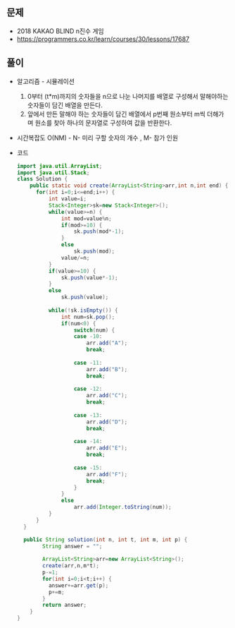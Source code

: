 문제
-----

+ 2018 KAKAO BLIND n진수 게임
+ https://programmers.co.kr/learn/courses/30/lessons/17687

풀이 
------

+ 알고리즘 - 시뮬레이션

  1. 0부터 (t*m)까지의 숫자들을 n으로 나눈 나머지를 배열로 구성해서 말해야하는 숫자들이 담긴 배열을 만든다.
  2. 앞에서 만든 말해야 하는 숫자들이 담긴 배열에서 p번째 원소부터 m씩 더해가며 원소를 찾아 하나의 문자열로 구성하여 값을 반환한다.
  
+ 시간복잡도 O(NM) - N- 미리 구할 숫자의 개수 , M- 참가 인원

  

+ 코드

  ``` java
  import java.util.ArrayList;
  import java.util.Stack;
  class Solution {
      public static void create(ArrayList<String>arr,int n,int end) {
  		for(int i=0;i<=end;i++) {
  			int value=i;
  			Stack<Integer>sk=new Stack<Integer>();
  			while(value>=n) {
  				int mod=value%n;
  				if(mod>=10) {
  					sk.push(mod*-1);
  				}
  				else
  					sk.push(mod);
  				value/=n;
  			}
  			if(value>=10) {
  				sk.push(value*-1);
  			}
  			else
  				sk.push(value);
  			
  			while(!sk.isEmpty()) {
  				int num=sk.pop();
  				if(num<0) {
  					switch(num) {
  					case -10:
  						arr.add("A");
  						break;
  						
  					case -11:
  						arr.add("B");
  						break;
  						
  					case -12:
  						arr.add("C");
  						break;
  						
  					case -13:
  						arr.add("D");
  						break;
  						
  					case -14:
  						arr.add("E");
  						break;
  						
  					case -15:
  						arr.add("F");
  						break;
  					}
  				}
  				else
  					arr.add(Integer.toString(num));
  			}
  		}
  	}
  
  	public String solution(int n, int t, int m, int p) {
          String answer = "";
          
          ArrayList<String>arr=new ArrayList<String>();
          create(arr,n,m*t);
          p-=1;
          for(int i=0;i<t;i++) {
          	answer+=arr.get(p);
          	p+=m;
          }
          return answer;
      }
  }
  ```
  
  